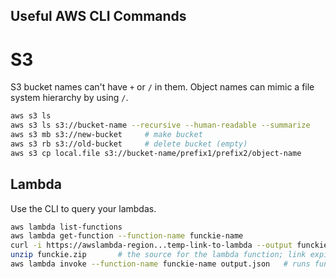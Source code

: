 ## Useful AWS CLI Commands

# S3
S3 bucket names can't have `+` or `/` in them. Object names can mimic a file system hierarchy
by using `/`.

```sh
aws s3 ls
aws s3 ls s3://bucket-name --recursive --human-readable --summarize
aws s3 mb s3://new-bucket     # make bucket
aws s3 rb s3://old-bucket     # delete bucket (empty)
aws s3 cp local.file s3://bucket-name/prefix1/prefix2/object-name
```

## Lambda
Use the CLI to query your lambdas.

```sh
aws lambda list-functions
aws lambda get-function --function-name funckie-name
curl -i https://awslambda-region...temp-link-to-lambda --output funckie.zip
unzip funckie.zip       # the source for the lambda function; link expires in 10 minutes
aws lambda invoke --function-name funckie-name output.json   # runs function
```